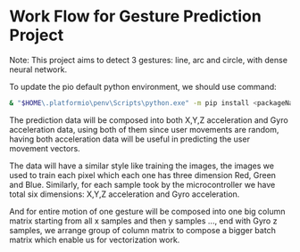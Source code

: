 # Work Flow for Gesture Prediction Project

Note: This project aims to detect 3 gestures: line, arc and circle, with dense neural network.


To update the pio default python environment, we should use command:
```bash 
& "$HOME\.platformio\penv\Scripts\python.exe" -m pip install <packageName>
```

The prediction data will be composed into both X,Y,Z acceleration and Gyro acceleration data,
using both of them since user movements are random, having both acceleration data will be useful
in predicting the user movement vectors.

The data will have a similar style like training the images, the images we used to train each 
pixel which each one has three dimension Red, Green and Blue. Similarly, for each sample
took by the microcontroller we have total six dimensions: X,Y,Z acceleration and Gyro acceleration.

And for entire motion of one gesture will be composed into one big column matrix starting from 
all x samples and then y samples ..., end with Gyro z samples, we arrange group of column matrix 
to compose a bigger batch matrix which enable us for vectorization work.